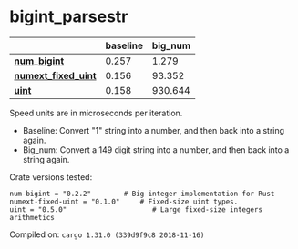 # bigint_parsestr
| | baseline | big_num |
| --- | --- | --- |
| **[num_bigint](https://crates.io/crates/num_bigint)** | 0.257 | 1.279 |
| **[numext_fixed_uint](https://crates.io/crates/numext_fixed_uint)** | 0.156 | 93.352 |
| **[uint](https://crates.io/crates/uint)** | 0.158 | 930.644 |

Speed units are in microseconds per iteration.

* Baseline: Convert "1" string into a number, and then back into a string again.
* Big_num: Convert a 149 digit string into a number, and then back into a string again.

Crate versions tested:

    num-bigint = "0.2.2"        # Big integer implementation for Rust
    numext-fixed-uint = "0.1.0"     # Fixed-size uint types.
    uint = "0.5.0"                     # Large fixed-size integers arithmetics

Compiled on: `cargo 1.31.0 (339d9f9c8 2018-11-16)`